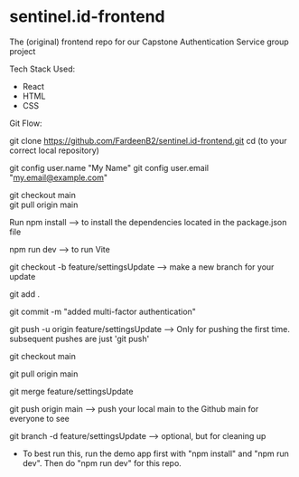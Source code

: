 # sentinel.id-frontend
The (original) frontend repo for our Capstone Authentication Service group project

Tech Stack Used: 
- React
- HTML
- CSS

Git Flow:

git clone https://github.com/FardeenB2/sentinel.id-frontend.git
cd (to your correct local repository)

git config user.name "My Name"
git config user.email "my.email@example.com"

git checkout main                 
git pull origin main              

Run npm install   --> to install the dependencies located in the  package.json file

npm run dev     --> to run Vite

git checkout -b feature/settingsUpdate        --> make a new branch for your update

git add . 

git commit -m "added multi-factor authentication"

git push -u origin feature/settingsUpdate       --> Only for pushing the first time. subsequent pushes are just 'git push'



git checkout main

git pull origin main

git merge feature/settingsUpdate

git push origin main    --> push your local main to the Github main for everyone to see

git branch -d feature/settingsUpdate   --> optional, but for cleaning up





* To best run this, run the demo app first with "npm install" and "npm run dev". 
Then do "npm run dev" for this repo.